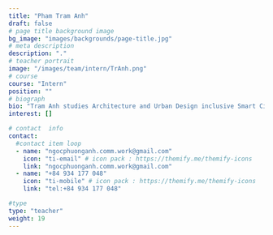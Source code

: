 ```yaml
---
title: "Pham Tram Anh"
draft: false
# page title background image
bg_image: "images/backgrounds/page-title.jpg"
# meta description
description: "."
# teacher portrait
image: "/images/team/intern/TrAnh.png"
# course
course: "Intern"
position: ""
# biograph
bio: "Tram Anh studies Architecture and Urban Design inclusive Smart City. Her research emphasizes community engagement, particularly integrating equity into core design decisions. Additionally, she is exploring collaborative projects aimed at addressing gender inequality and improving women's quality of life in the Mekong Delta."
interest: []

# contact  info
contact:
  #contact item loop
  - name: "ngocphuonganh.comm.work@gmail.com"
    icon: "ti-email" # icon pack : https://themify.me/themify-icons
    link: "ngocphuonganh.comm.work@gmail.com"
  - name: "+84 934 177 048"
    icon: "ti-mobile" # icon pack : https://themify.me/themify-icons
    link: "tel:+84 934 177 048"

#type
type: "teacher"
weight: 19
---
```

